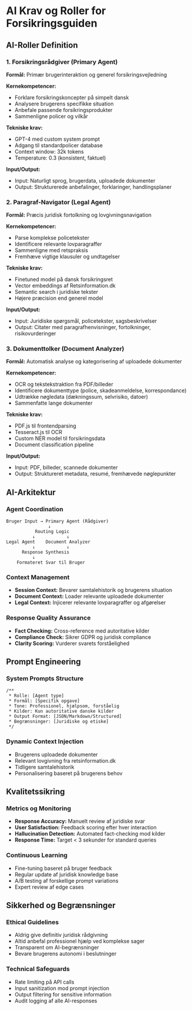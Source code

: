 # AI Krav og Roller for Forsikringsguiden

## AI-Roller Definition

### 1. Forsikringsrådgiver (Primary Agent)
**Formål:** Primær brugerinteraktion og generel forsikringsvejledning

**Kernekompetencer:**
- Forklare forsikringskoncepter på simpelt dansk
- Analysere brugerens specifikke situation
- Anbefale passende forsikringsprodukter
- Sammenligne policer og vilkår

**Tekniske krav:**
- GPT-4 med custom system prompt
- Adgang til standardpolicer database
- Context window: 32k tokens
- Temperature: 0.3 (konsistent, faktuel)

**Input/Output:**
- Input: Naturligt sprog, brugerdata, uploadede dokumenter
- Output: Strukturerede anbefalinger, forklaringer, handlingsplaner

### 2. Paragraf-Navigator (Legal Agent)
**Formål:** Præcis juridisk fortolkning og lovgivningsnavigation

**Kernekompetencer:**
- Parse komplekse policetekster
- Identificere relevante lovparagraffer
- Sammenligne med retspraksis
- Fremhæve vigtige klausuler og undtagelser

**Tekniske krav:**
- Finetuned model på dansk forsikringsret
- Vector embeddings af Retsinformation.dk
- Semantic search i juridiske tekster
- Højere præcision end generel model

**Input/Output:**
- Input: Juridiske spørgsmål, policetekster, sagsbeskrivelser
- Output: Citater med paragrafhenvisninger, fortolkninger, risikovurderinger

### 3. Dokumenttolker (Document Analyzer)
**Formål:** Automatisk analyse og kategorisering af uploadede dokumenter

**Kernekompetencer:**
- OCR og tekstekstraktion fra PDF/billeder
- Identificere dokumenttype (police, skadeanmeldelse, korrespondance)
- Udtrække nøgledata (dækningssum, selvrisiko, datoer)
- Sammenfatte lange dokumenter

**Tekniske krav:**
- PDF.js til frontendparsing
- Tesseract.js til OCR
- Custom NER model til forsikringsdata
- Document classification pipeline

**Input/Output:**
- Input: PDF, billeder, scannede dokumenter
- Output: Struktureret metadata, resumé, fremhævede nøglepunkter

## AI-Arkitektur

### Agent Coordination
```
Bruger Input → Primary Agent (Rådgiver)
                ↓
           Routing Logic
          ↓            ↓
Legal Agent    Document Analyzer
          ↓            ↓
      Response Synthesis
          ↓
    Formateret Svar til Bruger
```

### Context Management
- **Session Context:** Bevarer samtalehistorik og brugerens situation
- **Document Context:** Loader relevante uploadede dokumenter
- **Legal Context:** Injicerer relevante lovparagraffer og afgørelser

### Response Quality Assurance
- **Fact Checking:** Cross-reference med autoritative kilder
- **Compliance Check:** Sikrer GDPR og juridisk compliance
- **Clarity Scoring:** Vurderer svarets forståelighed

## Prompt Engineering

### System Prompts Structure
```
/**
 * Rolle: [Agent type]
 * Formål: [Specifik opgave]
 * Tone: Professionel, hjælpsom, forståelig
 * Kilder: Kun autoritative danske kilder
 * Output Format: [JSON/Markdown/Structured]
 * Begrænsninger: [Juridiske og etiske]
 */
```

### Dynamic Context Injection
- Brugerens uploadede dokumenter
- Relevant lovgivning fra retsinformation.dk
- Tidligere samtalehistorik
- Personalisering baseret på brugerens behov

## Kvalitetssikring

### Metrics og Monitoring
- **Response Accuracy:** Manuelt review af juridiske svar
- **User Satisfaction:** Feedback scoring efter hver interaction
- **Hallucination Detection:** Automated fact-checking mod kilder
- **Response Time:** Target < 3 sekunder for standard queries

### Continuous Learning
- Fine-tuning baseret på bruger feedback
- Regular update af juridisk knowledge base
- A/B testing af forskellige prompt variations
- Expert review af edge cases

## Sikkerhed og Begrænsninger

### Ethical Guidelines
- Aldrig give definitiv juridisk rådgivning
- Altid anbefal professionel hjælp ved komplekse sager
- Transparent om AI-begrænsninger
- Bevare brugerens autonomi i beslutninger

### Technical Safeguards
- Rate limiting på API calls
- Input sanitization mod prompt injection
- Output filtering for sensitive information
- Audit logging af alle AI-responses 